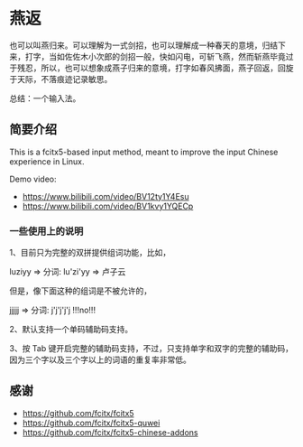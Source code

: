 # 燕返

也可以叫燕归来。可以理解为一式剑招，也可以理解成一种春天的意境，归结下来，打字，当如佐佐木小次郎的剑招一般，快如闪电，可斩飞燕，然而斩燕毕竟过于残忍，所以，也可以想象成燕子归来的意境，打字如春风拂面，燕子回返，回旋于天际，不落痕迹记录敏思。

总结：一个输入法。

## 简要介绍

This is a fcitx5-based input method, meant to improve the input Chinese experience in Linux.

Demo video: 

- <https://www.bilibili.com/video/BV12ty1Y4Esu> 
- <https://www.bilibili.com/video/BV1kvy1YQECp>

### 一些使用上的说明

1、目前只为完整的双拼提供组词功能，比如，

luziyy => 分词: lu'zi'yy => 卢子云

但是，像下面这种的组词是不被允许的，

jjjjj => 分词: j'j'j'j'j !!!no!!!

2、默认支持一个单码辅助码支持。

3、按 Tab 键开启完整的辅助码支持，不过，只支持单字和双字的完整的辅助码，因为三个字以及三个字以上的词语的重复率非常低。

## 感谢

- <https://github.com/fcitx/fcitx5>
- <https://github.com/fcitx/fcitx5-quwei>
- <https://github.com/fcitx/fcitx5-chinese-addons>


